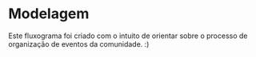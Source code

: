 # Modelagem
Este fluxograma foi criado com o intuito de orientar sobre o processo de organização de eventos da comunidade. :)  
